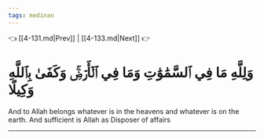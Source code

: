 ```yaml
---
tags: medinan
---
```


👈 [[4-131.md|Prev]] | [[4-133.md|Next]] 👉

# وَلِلَّهِ مَا فِي ٱلسَّمَٰوَٰتِ وَمَا فِي ٱلۡأَرۡضِۚ وَكَفَىٰ بِٱللَّهِ وَكِيلًا

And to Allah belongs whatever is in the heavens and whatever is on the earth. And sufficient is Allah as Disposer of affairs

---

